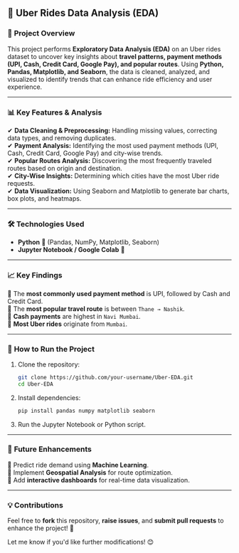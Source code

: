 ## 🚖 Uber Rides Data Analysis (EDA)  

### 📌 **Project Overview**  
This project performs **Exploratory Data Analysis (EDA)** on an Uber rides dataset to uncover key insights about **travel patterns, payment methods (UPI, Cash, Credit Card, Google Pay), and popular routes**. Using **Python, Pandas, Matplotlib, and Seaborn**, the data is cleaned, analyzed, and visualized to identify trends that can enhance ride efficiency and user experience.  

---

### 📊 **Key Features & Analysis**  
✔ **Data Cleaning & Preprocessing:** Handling missing values, correcting data types, and removing duplicates.  
✔ **Payment Analysis:** Identifying the most used payment methods (UPI, Cash, Credit Card, Google Pay) and city-wise trends.  
✔ **Popular Routes Analysis:** Discovering the most frequently traveled routes based on origin and destination.  
✔ **City-Wise Insights:** Determining which cities have the most Uber ride requests.  
✔ **Data Visualization:** Using Seaborn and Matplotlib to generate bar charts, box plots, and heatmaps.  

---

### 🛠 **Technologies Used**  
- **Python** 🐍 (Pandas, NumPy, Matplotlib, Seaborn)  
- **Jupyter Notebook / Google Colab** 📒  

---

### 📈 **Key Findings**  
📌 The **most commonly used payment method** is UPI, followed by Cash and Credit Card.  
📌 The **most popular travel route** is between `Thane → Nashik`.  
📌 **Cash payments** are highest in `Navi Mumbai`.  
📌 **Most Uber rides** originate from `Mumbai`.  

---

### 🚀 **How to Run the Project**  
1. Clone the repository:  
   ```bash
   git clone https://github.com/your-username/Uber-EDA.git
   cd Uber-EDA
   ```
2. Install dependencies:  
   ```bash
   pip install pandas numpy matplotlib seaborn
   ```
3. Run the Jupyter Notebook or Python script.  

---


### 📌 **Future Enhancements**  
🔹 Predict ride demand using **Machine Learning**.  
🔹 Implement **Geospatial Analysis** for route optimization.  
🔹 Add **interactive dashboards** for real-time data visualization.  

---

### 💡 **Contributions**  
Feel free to **fork** this repository, **raise issues**, and **submit pull requests** to enhance the project! 🚀  

Let me know if you'd like further modifications! 😊
